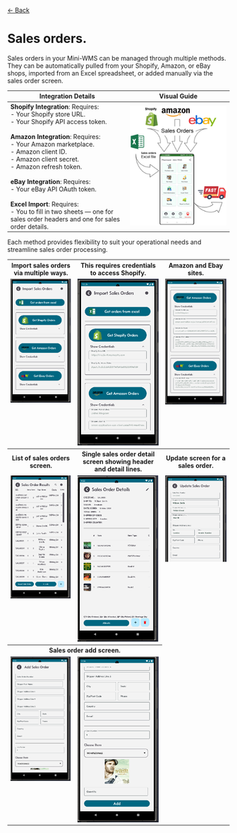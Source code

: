 [← Back](miniWMSConfiguration.md)

# Sales orders.

Sales orders in your Mini-WMS can be managed through multiple methods. They can be automatically pulled from your Shopify, Amazon, or eBay shops, imported from an Excel spreadsheet, or added manually via the sales order screen.

| Integration Details | Visual Guide |
|----------------------|-------------|
| **Shopify Integration**: Requires:  <br> - Your Shopify store URL.  <br> - Your Shopify API access token.  <br><br> **Amazon Integration**: Requires:  <br> - Your Amazon marketplace.  <br> - Amazon client ID.  <br> - Amazon client secret.  <br> - Amazon refresh token.  <br><br> **eBay Integration**: Requires:  <br> - Your eBay API OAuth token.  <br><br> **Excel Import**: Requires:  <br> - You to fill in two sheets — one for sales order headers and one for sales order details. | ![Visual Guide](asset/SODownloads.png) |

    
Each method provides flexibility to suit your operational needs and streamline sales order processing.

<table>
  <tr>
    <th>Import sales orders via multiple ways.</th>
    <th>This requires credentials to access Shopify.</th>
    <th>Amazon and Ebay sites.</th>
  </tr>
  <tr>
    <td style="vertical-align: top;">
      <img src="asset/salesOrderImport.png" alt="Step 1">
    </td>
    <td style="vertical-align: top;">
      <img src="asset/salesOrderImport1.png" alt="Step 2">
    </td>
    <td style="vertical-align: top;">
      <img src="asset/salesOrderImport2.png" alt="Step 2">
    </td>
  </tr>
    <tr>
    <th>List of sales orders screen.</th>
    <th>Single sales order detail screen showing header and detail lines.</th>
    <th>Update screen for a sales order.</th>
  </tr>
  <tr>
    <td style="vertical-align: top;">
      <img src="asset/salesOrderList.png" alt="Step 1">
    </td>
    <td style="vertical-align: top;">
      <img src="asset/salesOrderDeail.png" alt="Step 2">
    </td>
    <td style="vertical-align: top;">
      <img src="asset/salesOrderUpdate.png" alt="Step 2">
    </td>
  </tr>
    </tr>
    <tr>
    <th colspan="2">Sales order add screen.</th>
  </tr>
  <tr>
    <td style="vertical-align: top;">
      <img src="asset/salesOrderAdd1.png" alt="Step 1">
    </td>
    <td style="vertical-align: top;">
      <img src="asset/salesOrderAdd2.png" alt="Step 2">
    </td>
  </tr>
</table>
